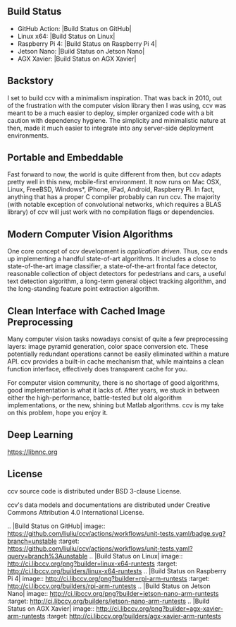 Build Status
------------

-  GitHub Action: |Build Status on GitHub|
-  Linux x64: |Build Status on Linux|
-  Raspberry Pi 4: |Build Status on Raspberry Pi 4|
-  Jetson Nano: |Build Status on Jetson Nano|
-  AGX Xavier: |Build Status on AGX Xavier|

Backstory
---------

I set to build ccv with a minimalism inspiration. That was back in 2010, out of the frustration with the computer vision library then I was using, ccv was meant to be a much easier to deploy, simpler organized code with a bit caution with dependency hygiene. The simplicity and minimalistic nature at then, made it much easier to integrate into any server-side deployment environments.

Portable and Embeddable
-----------------------

Fast forward to now, the world is quite different from then, but ccv adapts pretty well in this new, mobile-first environment. It now runs on Mac OSX, Linux, FreeBSD, Windows\*, iPhone, iPad, Android, Raspberry Pi. In fact, anything that has a proper C compiler probably can run ccv. The majority (with notable exception of convolutional networks, which requires a BLAS library) of ccv will just work with no compilation flags or dependencies.

Modern Computer Vision Algorithms
---------------------------------

One core concept of ccv development is *application driven*. Thus, ccv ends up implementing a handful state-of-art algorithms. It includes a close to state-of-the-art image classifier, a state-of-the-art frontal face detector, reasonable collection of object detectors for pedestrians and cars, a useful text detection algorithm, a long-term general object tracking algorithm, and the long-standing feature point extraction algorithm.

Clean Interface with Cached Image Preprocessing
-----------------------------------------------

Many computer vision tasks nowadays consist of quite a few preprocessing layers: image pyramid generation, color space conversion etc. These potentially redundant operations cannot be easily eliminated within a mature API. ccv provides a built-in cache mechanism that, while maintains a clean function interface, effectively does transparent cache for you.

For computer vision community, there is no shortage of good algorithms, good implementation is what it lacks of. After years, we stuck in between either the high-performance, battle-tested but old algorithm implementations, or the new, shining but Matlab algorithms. ccv is my take on this problem, hope you enjoy it.

Deep Learning
-------------

https://libnnc.org

License
-------

ccv source code is distributed under BSD 3-clause License.

ccv's data models and documentations are distributed under Creative Commons Attribution 4.0 International License.

.. |Build Status on GitHub| image:: https://github.com/liuliu/ccv/actions/workflows/unit-tests.yaml/badge.svg?branch=unstable
   :target: https://github.com/liuliu/ccv/actions/workflows/unit-tests.yaml?query=branch%3Aunstable
.. |Build Status on Linux| image:: http://ci.libccv.org/png?builder=linux-x64-runtests
   :target: http://ci.libccv.org/builders/linux-x64-runtests
.. |Build Status on Raspberry Pi 4| image:: http://ci.libccv.org/png?builder=rpi-arm-runtests
   :target: http://ci.libccv.org/builders/rpi-arm-runtests
.. |Build Status on Jetson Nano| image:: http://ci.libccv.org/png?builder=jetson-nano-arm-runtests
   :target: http://ci.libccv.org/builders/jetson-nano-arm-runtests
.. |Build Status on AGX Xavier| image:: http://ci.libccv.org/png?builder=agx-xavier-arm-runtests
   :target: http://ci.libccv.org/builders/agx-xavier-arm-runtests

